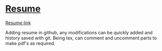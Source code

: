 # [Resume](https://github.com/moonblade/resume/blob/master/resume.pdf)

[Resume link](https://github.com/moonblade/resume/blob/master/resume.pdf)

Adding resume in github, any modifications can be quickly added and history saved with git. Being tex, can comment and uncomment parts to make pdf's as required.
